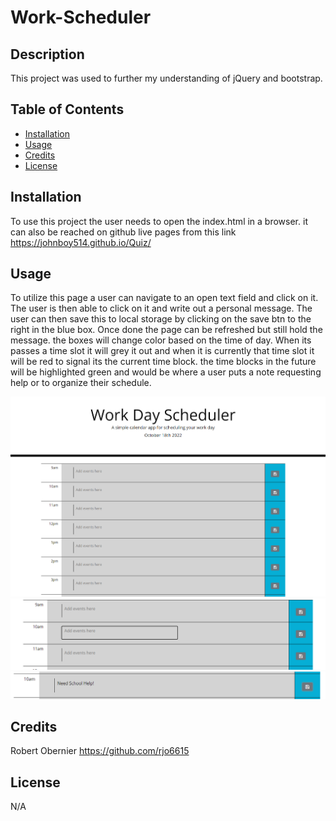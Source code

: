 # Work-Scheduler

## Description

This project was used to further my understanding of jQuery and bootstrap.

## Table of Contents

 - [Installation](#installation)
 - [Usage](#usage)
 - [Credits](#credits)
 - [License](#license)

## Installation

To use this project the user needs to open the index.html in a browser. it can also be reached on github live pages from this link https://johnboy514.github.io/Quiz/

## Usage

To utilize this page a user can navigate to an open text field and click on it. The user is then able to click on it and write out a personal message. The user can then save this to local storage by clicking on the save btn to the right in the blue box. Once done the page can be refreshed but still hold the message. the boxes will change color based on the time of day. When its passes a time slot it will grey it out and when it is currently that time slot it will be red to signal its the current time block. the time blocks in the future will be highlighted green and would be where a user puts a note requesting help or to organize their schedule.

![Main-Page](images/Base-page.png)
![Select-Text-Box](images/Select-Text-Box.png)
![Save-Message](images/Save-Msg.png)

## Credits

Robert Obernier
https://github.com/rjo6615

## License

N/A